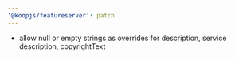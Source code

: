 ```yaml
---
'@koopjs/featureserver': patch
---
```


- allow null or empty strings as overrides for description, service description, copyrightText
